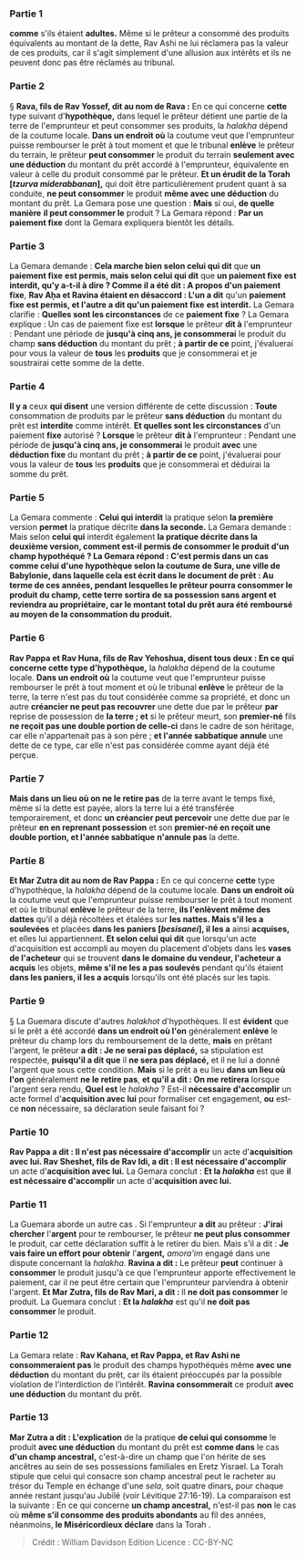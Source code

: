 
### Partie 1
<b>comme</b> s'ils étaient <b>adultes.</b> Même si le prêteur a consommé des produits équivalents au montant de la dette, Rav Ashi ne lui réclamera pas la valeur de ces produits, car il s'agit simplement d'une allusion aux intérêts et ils ne peuvent donc pas être réclamés au tribunal.

### Partie 2
§ <b>Rava, fils de Rav Yossef, dit au nom de Rava :</b> En ce qui concerne <b>cette</b> type suivant d'<b>hypothèque,</b> dans lequel le prêteur détient une partie de la terre de l'emprunteur et peut consommer ses produits, la <i>halakha</i> dépend de la coutume locale. <b>Dans un endroit où</b> la coutume veut que l'emprunteur puisse rembourser le prêt à tout moment et que le tribunal <b>enlève</b> le prêteur du terrain, le prêteur <b>peut consommer</b> le produit du terrain <b>seulement avec une déduction</b> du montant du prêt accordé à l'emprunteur, équivalente en valeur à celle du produit consommé par le prêteur. <b>Et un érudit de la Torah [<i>tzurva miderabbanan</i>],</b> qui doit être particulièrement prudent quant à sa conduite, <b>ne peut consommer</b> le produit <b>même avec une déduction</b> du montant du prêt. La Gemara pose une question : <b>Mais</b> si oui, <b>de quelle manière</b> <b>il peut consommer le</b> produit ? La Gemara répond : <b>Par un paiement fixe</b> dont la Gemara expliquera bientôt les détails.

### Partie 3
La Gemara demande : <b>Cela marche bien selon celui qui dit</b> que <b>un paiement fixe</b> <b>est permis, mais selon celui qui dit</b> que <b>un paiement fixe</b> <b>est interdit, qu'y a-t-il à dire ? Comme il a été dit : A propos d'un paiement fixe</b>, <b>Rav Aḥa et Ravina étaient en désaccord : L'un a dit</b> qu'un <b>paiement fixe</b> <b>est permis, et l'autre a dit qu'un paiement fixe</b> <b>est interdit.</b> La Gemara clarifie : <b>Quelles sont les circonstances</b> de ce <b>paiement fixe</b> ? La Gemara explique : Un cas de paiement fixe est <b>lorsque</b> le prêteur <b>dit à</b> l'emprunteur : Pendant une période de <b>jusqu'à cinq ans, je consommerai</b> le produit du champ <b>sans déduction</b> du montant du prêt ; <b>à partir de ce</b> point, j'évaluerai pour vous</b> la valeur de <b>tous</b> les <b>produits</b> que je consommerai et je soustrairai cette somme de la dette.

### Partie 4
<b>Il y a</b> ceux <b>qui disent</b> une version différente de cette discussion : <b>Toute</b> consommation de produits par le prêteur <b>sans déduction</b> du montant du prêt est <b>interdite</b> comme intérêt. <b>Et quelles sont les circonstances</b> d'un paiement <b>fixe</b> autorisé ? <b>Lorsque</b> le prêteur <b>dit à</b> l'emprunteur : Pendant une période de <b>jusqu'à cinq ans, je consommerai</b> le produit <b>avec</b> une <b>déduction fixe</b> du montant du prêt ; <b>à partir de ce</b> point, j'évaluerai pour vous</b> la valeur de <b>tous</b> les <b>produits</b> que je consommerai et déduirai la somme du prêt.

### Partie 5
La Gemara commente : <b>Celui qui interdit</b> la pratique selon <b>la première</b> version <b>permet</b> la pratique décrite <b>dans la seconde.</b> La Gemara demande : Mais selon <b>celui qui</b> interdit également <b>la pratique décrite dans <b>la deuxième</b> version, <b>comment est-il permis de consommer</b> le produit d'un champ hypothéqué ? La Gemara répond : <b>C'est permis</b> dans un cas <b>comme</b> celui d'une <b>hypothèque</b> selon la coutume de <b>Sura,</b> une ville de Babylonie, <b>dans laquelle cela est écrit</b> dans le document de prêt : <b>Au terme de ces années,</b> pendant lesquelles le prêteur pourra consommer le produit du champ, <b>cette terre sortira</b> de sa possession <b>sans argent</b> et reviendra au propriétaire, car le montant total du prêt aura été remboursé au moyen de la consommation du produit.

### Partie 6
<b>Rav Pappa et Rav Huna, fils de Rav Yehoshua, disent tous deux :</b> En ce qui concerne <b>cette</b> type d'hypothèque,</b> la <i>halakha</i> dépend de la coutume locale. <b>Dans un endroit où</b> la coutume veut que l'emprunteur puisse rembourser le prêt à tout moment et où le tribunal <b>enlève</b> le prêteur de la terre, la terre n'est pas du tout considérée comme sa propriété, et donc un autre <b>créancier ne peut pas recouvrer</b> une dette due par le prêteur <b>par</b> reprise de possession de <b>la terre ; et</b> si le prêteur meurt, son <b>premier-né</b> fils <b>ne reçoit pas une double portion de celle-ci</b> dans le cadre de son héritage, car elle n'appartenait pas à son père ; <b>et l'année sabbatique</b> <b>annule</b> une dette de ce type, car elle n'est pas considérée comme ayant déjà été perçue.

### Partie 7
<b>Mais dans un lieu où on ne le retire pas</b> de la terre avant le temps fixé, même si la dette est payée, alors la terre lui a été transférée temporairement, et donc <b>un créancier peut percevoir</b> une dette due par le prêteur <b>en en reprenant possession</b> et</b> son <b>premier-né en reçoit une double portion, et l'année sabbatique</b> <b>n'annule pas</b> la dette.

### Partie 8
<b>Et Mar Zutra dit au nom de Rav Pappa :</b> En ce qui concerne <b>cette</b> type d'hypothèque,</b> la <i>halakha</i> dépend de la coutume locale. <b>Dans un endroit où</b> la coutume veut que l'emprunteur puisse rembourser le prêt à tout moment et où le tribunal <b>enlève</b> le prêteur de la terre, <b>ils l'enlèvent même des dattes</b> qu'il a déjà récoltées et étalées sur <b>les nattes. Mais s'il les a soulevées</b> et placées <b>dans les paniers [<i>besisanei</i>], il les a</b> ainsi <b>acquises,</b> et elles lui appartiennent. <b>Et selon celui qui dit</b> que lorsqu'un acte d'acquisition est accompli au moyen du placement d'objets dans les <b>vases de l'acheteur</b> qui se trouvent <b>dans le domaine du vendeur, l'acheteur a acquis</b> les objets, <b>même s'il ne les a pas soulevés</b> pendant qu'ils étaient <b>dans les paniers, il les a acquis</b> lorsqu'ils ont été placés sur les tapis.

### Partie 9
§ La Guemara discute d'autres <i>halakhot</i> d'hypothèques. Il est <b>évident</b> que si le prêt a été accordé <b>dans un endroit où l'on</b> généralement <b>enlève</b> le prêteur du champ lors du remboursement de la dette, <b>mais</b> en prêtant l'argent, le prêteur <b>a dit : Je ne serai pas déplacé,</b> sa stipulation est respectée, <b>puisqu'il a dit que</b> il <b>ne sera pas déplacé,</b> et il ne lui a donné l'argent que sous cette condition. <b>Mais</b> si le prêt a eu lieu <b>dans un lieu où l'on</b> généralement <b>ne le retire pas</b>, <b>et qu'il a dit : On me retirera</b> lorsque l'argent sera rendu, <b>Quel est</b> le <i>halakha</i> ? Est-il <b>nécessaire d'accomplir</b> un acte formel d'<b>acquisition avec lui</b> pour formaliser cet engagement, <b>ou</b> est-ce <b>non</b> nécessaire, sa déclaration seule faisant foi ?

### Partie 10
<b>Rav Pappa a dit : Il n'est pas nécessaire d'accomplir</b> un acte d'<b>acquisition avec lui. Rav Sheshet, fils de Rav Idi, a dit : Il est nécessaire d'accomplir</b> un acte d'<b>acquisition avec lui.</b> La Gemara conclut : <b>Et la <i>halakha</i></b> est que <b>il est nécessaire d'accomplir</b> un acte d'<b>acquisition avec lui.</b>

### Partie 11
La Guemara aborde un autre cas . Si l'emprunteur <b>a dit</b> au prêteur : <b>J'irai chercher</b> l'<b>argent</b> pour te rembourser, le prêteur <b>ne peut plus consommer</b> le produit, car cette déclaration suffit à le retirer du bien. Mais s'il a dit : <b>Je vais faire un effort pour obtenir</b> l'<b>argent,</b> <i>amora'im</i> engagé dans une dispute concernant la <i>halakha</i>. <b>Ravina a dit :</b> Le prêteur <b>peut</b> continuer à <b>consommer</b> le produit jusqu'à ce que l'emprunteur apporte effectivement le paiement, car il ne peut être certain que l'emprunteur parviendra à obtenir l'argent. <b>Et Mar Zutra, fils de Rav Mari, a dit : </b> Il <b>ne doit pas consommer</b> le produit. La Guemara conclut : <b>Et la <i>halakha</i></b> est qu'il <b>ne doit pas consommer</b> le produit.

### Partie 12
La Gemara relate : <b>Rav Kahana, et Rav Pappa, et Rav Ashi ne consommeraient pas</b> le produit des champs hypothéqués même <b>avec une déduction</b> du montant du prêt, car ils étaient préoccupés par la possible violation de l'interdiction de l'intérêt. <b>Ravina consommerait</b> ce produit <b>avec une déduction</b> du montant du prêt.

### Partie 13
<b>Mar Zutra a dit : L'explication</b> de la pratique <b>de celui qui consomme</b> le produit <b>avec une déduction</b> du montant du prêt est <b>comme dans</b> le cas <b>d'un champ ancestral,</b> c'est-à-dire un champ que l'on hérite de ses ancêtres au sein de ses possessions familiales en Eretz Yisrael. La Torah stipule que celui qui consacre son champ ancestral peut le racheter au trésor du Temple en échange d'une <i>sela</i>, soit quatre dinars, pour chaque année restant jusqu'au Jubilé (voir Lévitique 27:16-19). La comparaison est la suivante : En ce qui concerne <b>un champ ancestral,</b> n'est-il pas <b>non</b> le cas où <b>même s'il consomme des produits abondants</b> au fil des années, néanmoins, <b>le Miséricordieux déclare</b> dans la Torah .

>Crédit : William Davidson Edition
>Licence : CC-BY-NC